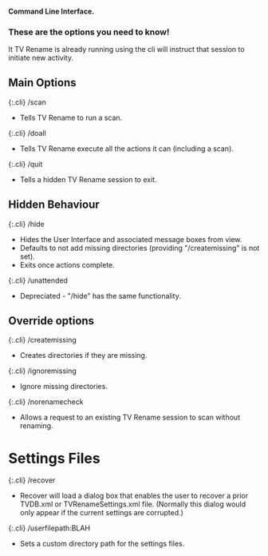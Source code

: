 #### Command Line Interface.

### These are the options you need to know!

It TV Rename is already running using the cli will instruct that session to initiate new activity.

## Main Options

{:.cli}
/scan
* Tells TV Rename to run a scan.

{:.cli}
/doall
* Tells TV Rename execute all the actions it can (including a scan).

{:.cli}
/quit
* Tells a hidden TV Rename session to exit.

## Hidden Behaviour

{:.cli}
/hide
* Hides the User Interface and associated message boxes from view. 
* Defaults to not add missing directories (providing "/createmissing" is not set).
* Exits once actions complete.
 
{:.cli}
/unattended
* Depreciated - "/hide" has the same functionality.

## Override options

{:.cli}
/createmissing  
* Creates directories if they are missing.

{:.cli}
/ignoremissing  
* Ignore missing directories.                  
                  
{:.cli}
/norenamecheck
* Allows a request to an existing TV Rename session to scan without renaming.

 
# Settings Files

{:.cli}
/recover
* Recover will load a dialog box that enables the user to recover a prior TVDB.xml or TVRenameSettings.xml file. (Normally this dialog would only appear if the current settings are corrupted.)

{:.cli}
/userfilepath:BLAH
* Sets a custom directory path for the settings files.
